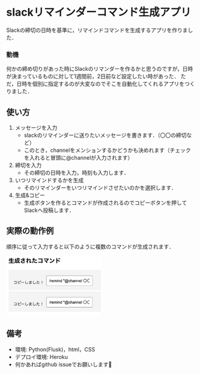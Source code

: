 # slackリマインダーコマンド生成アプリ

Slackの締切の日時を基準に，リマインドコマンドを生成するアプリを作りました．

### 動機
何かの締め切りがあった時にSlackのリマンダーを作るかと思うのですが，日時が決まっているものに対して1週間前，2日前など設定したい時があった．
ただ，日時を個別に指定するのが大変なのでそこを自動化してくれるアプリをつくりました．


## 使い方
1. メッセージを入力    
    - slackのリマインダーに送りたいメッセージを書きます．（〇〇の締切など）
    - このとき，channelをメンションするかどうかも決めれます（チェックを入れると冒頭に@channelが入力されます）
2. 締切を入力
    - その締切の日時を入力，時刻も入力します．
3. いつリマインドするかを生成
    - そのリマインダーをいつリマインドさせたいのかを選択します．
4. 生成&コピー
    - 生成ボタンを作るとコマンドが作成されるのでコピーボタンを押してSlackへ投稿します．

## 実際の動作例
順序に従って入力すると以下のように複数のコマンドが生成されます．

<img src="fig/output_ex.png" width="50%">

## 備考
- 環境: Python(Flusk)，html，CSS
- デプロイ環境: Heroku
- 何かあればgithub issueでお願いします🙏
